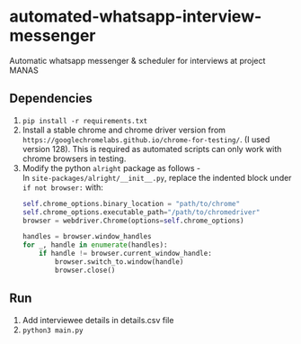 # automated-whatsapp-interview-messenger
Automatic whatsapp messenger & scheduler for interviews at project MANAS

## Dependencies
1. ``pip install -r requirements.txt``
2. Install a stable chrome and chrome driver version from ``https://googlechromelabs.github.io/chrome-for-testing/``. (I used version 128). This is required as automated scripts can only work with chrome browsers in testing.
3. Modify the python ``alright`` package as follows - 
    \
    In ``site-packages/alright/__init__.py``, replace the indented block under ``if not browser:`` with:
    ```python
    self.chrome_options.binary_location = "path/to/chrome"
    self.chrome_options.executable_path="/path/to/chromedriver"
    browser = webdriver.Chrome(options=self.chrome_options)
    
    handles = browser.window_handles
    for _, handle in enumerate(handles):
        if handle != browser.current_window_handle:
            browser.switch_to.window(handle)
            browser.close()
    ```

## Run
1. Add interviewee details in details.csv file
2. ``python3 main.py``
